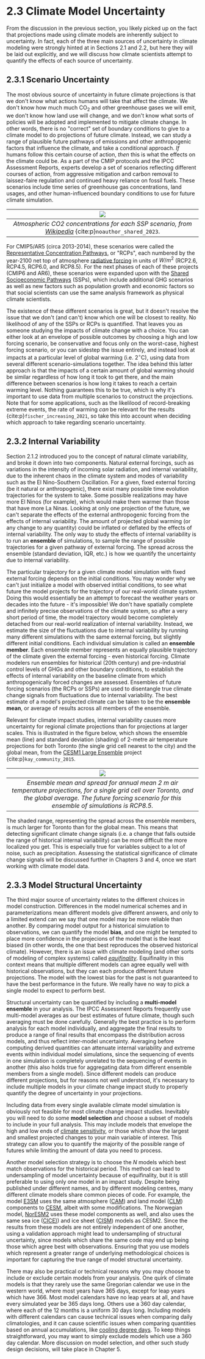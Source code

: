 # 2.3 Climate Model Uncertainty

From the discussion in the previous section, you likely picked up on the fact that projections made using climate models are inherently subject to uncertainty. In fact, each of the three main sources of uncertainty in climate modeling were strongly hinted at in Sections 2.1 and 2.2, but here they will be laid out explicitly, and we will discuss how climate scientists attempt to quantify the effects of each source of uncertainty.

## 2.3.1 Scenario Uncertainty

The most obvious source of uncertainty in future climate projections is that we don't know what actions humans will take that affect the climate. We don't know how much much CO$_{2}$ and other greenhouse gases we will emit, we don't know how land use will change, and we don't know what sorts of policies will be adopted and implemented to mitigate climate change. In other words, there is no "correct" set of boundary conditions to give to a climate model to do projections of future climate. Instead, we can study a range of plausible future pathways of emissions and other anthropogenic factors that influence the climate, and take a conditional approach. *If* humans follow this certain course of action, *then* this is what the effects on the climate could be. As a part of the CMIP protocols and the IPCC Assessment Reports, experts develop a set of scenarios reflecting different courses of action, from aggressive mitigation and carbon removal to laissez-faire regulation and continued heavy reliance on fossil fuels. These scenarios include time series of greenhouse gas concentrations, land usages, and other human-influenced boundary conditions to use for future climate simulation. 

|![](./figures/ssp_co2_concentrations.png)|
|:--:|
|*Atmospheric CO2 concentrations for each SSP scenario, from [Wikipedia](https://en.wikipedia.org/wiki/Shared_Socioeconomic_Pathways)* {cite:p}`noauthor_shared_2023`.|

For CMIP5/AR5 (circa 2013-2014), these scenarios were called the [Representative Concentration Pathways](https://skepticalscience.com/rcp.php), or "RCPs", each numbered by the year-2100 net top of atmosphere [radiative forcing](https://en.wikipedia.org/wiki/Radiative_forcing) in units of $W/m^{2}$ (RCP2.6, RCP4.5, RCP6.0, and RCP8.5). For the next phases of each of these projects (CMIP6 and AR6), these scenarios were expanded upon with the [Shared Socioeconomic Pathways](https://www.carbonbrief.org/explainer-how-shared-socioeconomic-pathways-explore-future-climate-change/) (SSPs), which include additional GHG scenarios as well as new factors such as population growth and economic factors so that social scientists can use the same analysis framework as physical climate scientists.

The existence of these different scenarios is great, but it doesn't resolve the issue that we don't (and can't) know which one will be closest to reality. No likelihood of any of the SSPs or RCPs is quantified. That leaves you as someone studying the impacts of climate change with a choice. You can either look at an envelope of possible outcomes by choosing a high and low forcing scenario, be conservative and focus only on the worst-case, highest forcing scenario, or you can sidestep the issue entirely, and instead look at impacts at a particular level of global warming (i.e. 2$^{\circ}$C), using data from several different scenario-simulations together. The idea behind this latter approach is that the impacts of a certain amount of global warming should be similar regardless of how long it took to get there, and the main difference between scenarios is how long it takes to reach a certain warming level. Nothing guarantees this to be true, which is why it's important to use data from multiple scenarios to construct the projections. Note that for some applications, such as the likelilood of record-breaking extreme events, the rate of warming *can* be relevant for the results {cite:p}`fischer_increasing_2021`, so take this into account when deciding which approach to take regarding scenario uncertainty.

## 2.3.2 Internal Variability

Section 2.1.2 introduced you to the concept of natural climate variability, and broke it down into two components. Natural external forcings, such as variations in the intensity of incoming solar radiation, and internal variability, due to the inherent chaos in the climate system and modes of variability such as the El Nino-Southern Oscillation. For a given, fixed external forcing (be it natural or anthropogenic), there exist many possible time evolution trajectories for the system to take. Some possible realizations may have more El Ninos (for example), which would make them warmer than those that have more La Ninas. Looking at only one projection of the future, we can't separate the effects of the external anthropogenic forcing from the effects of internal variability. The amount of projected global warming (or any change to any quantity) could be inflated or deflated by the effects of internal variability. The only way to study the effects of internal variability is to run an **ensemble** of simulations, to sample the range of possible trajectories for a given pathway of external forcing. The spread across the ensemble (standard deviation, IQR, etc.) is how we quantify the uncertainty due to internal variability.

The particular trajectory for a given climate model simulation with fixed external forcing depends on the initial conditions. You may wonder why we can't just initialize a model with observed intitial conditions, to see what future the model projects for the trajectory of our real-world climate system. Doing this would essentially be an attempt to forecast the weather years or decades into the future - it's impossible! We don't have spatially complete and infinitely precise observations of the climate system, so after a very short period of time, the model trajectory would become completely detached from our real-world realization of internal variability. Instead, we estimate the size of the fluctuations due to internal variability by running many different simulations with the same external forcing, but slightly different initial conditions. Each individual simulation is called an **ensemble member**. Each ensemble member represents an equally plausible trajectory of the climate given the external forcing - even historical forcing. Climate modelers run ensembles for historical (20th century) and pre-industrial control levels of GHGs and other boundary conditions, to establish the effects of internal variability on the baseline climate from which anthropogenically forced changes are assessed. Ensembles of future forcing scenarios (the RCPs or SSPs) are used to disentangle true climate change signals from fluctuations due to internal variability. The best estimate of a model's projected climate can be taken to be the **ensemble mean**, or average of results across all members of the ensemble.

Relevant for climate impact studies, internal variability causes more uncertainty for regional climate projections than for projections at larger scales. This is illustrated in the figure below, which shows the ensemble mean (line) and standard deviation (shading) of 2-metre air temperature projections for both Toronto (the single grid cell nearest to the city) and the global mean, from the [CESM1 Large Ensemble](https://www.cesm.ucar.edu/community-projects/lens) project {cite:p}`kay_community_2015`. 

|![](./figures/cesmle_temperature.png)|
|:--:|
|*Ensemble mean and spread for annual mean 2 m air temperature projections, for a single grid cell over Toronto, and the global average. The future forcing scenario for this ensemble of simulations is RCP8.5.*|

The shaded range, representing the spread across the ensemble members, is much larger for Toronto than for the global mean. This means that detecting significant climate change signals (i.e. a change that falls outside the range of historical internal variability) can be more difficult the more localized you get. This is especially true for variables subject to a lot of noise, such as precipitation. Assessing the statistical significance of climate change signals will be discussed further in Chapters 3 and 4, once we start working with climate model data.

## 2.3.3 Model Structural Uncertainty

The third major source of uncertainty relates to the different choices in model construction. Differences in the model numerical schemes and in parameterizations mean different models give different answers, and only to a limited extend can we say that one model may be more reliable than another. By comparing model output for a historical simulation to observations, we can quantify the model **bias**, and one might be tempted to place more confidence in the projecions of the model that is the least biased (in other words, the one that best reproduces the observed historical climate). However, there is an issue with climate modeling (and other sorts of modeling of complex systems) called *[equifinality](https://en.wikipedia.org/wiki/Equifinality)*. Equifinality in this context means that multiple different models can agree equally well with historical observations, but they can each produce different future projections. The model with the lowest bias for the past is not guaranteed to have the best performance in the future. We really have no way to pick a single model to expect to perform best.

Structural uncertainty can be quantified by including a **multi-model ensemble** in your analysis. The IPCC Assessment Reports frequently use multi-model averages as our best estimates of future climate, though such averaging must be done carefully. Generally the best practice is to perform analysis for each model individually, and aggregate the final results to produce a range of final results that encompass the distribution across models, and thus reflect inter-model uncertainty. Averaging before computing derived quantities can attenuate internal variability and extreme events within individual model simulations, since the sequencing of events in one simulation is completely unrelated to the sequencing of events in another (this also holds true for aggregating data from different ensemble members from a single model). Since different models can produce different projections, but for reasons not well understood, it's necessary to include multiple models in your climate change impact study to properly quantify the degree of uncertainty in your projections. 

Including data from every single available climate model simulation is obviously not feasible for most climate change impact studies. Inevitably you will need to do some **model selection** and choose a subset of models to include in your full analysis. This may include models that envelope the high and low ends of [climate sensitivity](https://en.wikipedia.org/wiki/Climate_sensitivity), or those which show the largest and smallest projected changes to your main variable of interest. This strategy can allow you to quantify the majority of the possible range of futures while limiting the amount of data you need to process.

Another model selection strategy is to choose the $N$ models which best match observations for the historical period. This method can lead to undersampling of model uncertainty because of equifinality, but it is still preferable to using only one model in an impact study. Despite being published under different names, and by different modeling centres, many different climate models share common pieces of code. For example, the model [E3SM](https://e3sm.org/model/e3sm-model-description/v1-description/) uses the same atmosphere ([CAM](https://www2.cesm.ucar.edu/models/cesm1.0/cam/)) and land model ([CLM](https://www2.cesm.ucar.edu/models/cesm1.0/clm/index.html)) components to [CESM](https://www.cesm.ucar.edu/models), albeit with some modifications. The Norwegian model, [NorESM2](https://noresm-docs.readthedocs.io/en/noresm2/model-description/overview.html) uses these model components as well, and also uses the same sea ice ([CICE)](https://www.cesm.ucar.edu/models/cesm2/sea-ice)) and ice sheet ([CISM](https://www.cesm.ucar.edu/models/cesm2/land-ice)) models as CESM2. Since the results from these models are not entirely independent of one another, using a validation approach might lead to undersampling of structural uncertainty, since models which share the same code may end up being those which agree best with observations. Ensuring that you use models which represent a greater range of underlying methodological choices is important for capturing the true range of model structural uncertainty.

There may also be practical or technical reasons why you may choose to include or exclude certain models from your analysis. One quirk of climate models is that they rarely use the same Gregorian calendar we use in the western world, where most years have 365 days, except for leap years which have 366. Most model calendars have no leap years at all, and have every simulated year be 365 days long. Others use a 360 day calendar, where each of the 12 months is a uniform 30 days long. Including models with different calendars can cause technical issues when comparing daily climatologies, and it can cause scientific issues when comparing quantities based on annual accumulations, like [cooling degree days](https://www.climdex.org/learn/indices/#index-CDDcoldn). To keep things straightforward, you may want to simply exclude models which use a 360 day calendar. More discussion on model selection, and other such study design decisions, will take place in Chapter 5.